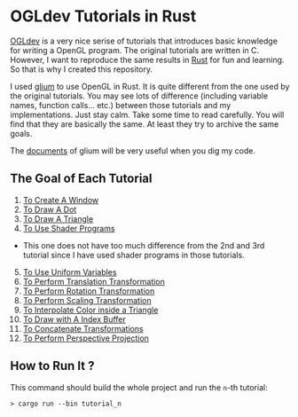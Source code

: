 # OGLdev Tutorials in Rust

[OGLdev](http://ogldev.atspace.co.uk/) is a very nice serise of tutorials that introduces basic knowledge for writing a OpenGL program. The original tutorials are written in C. However, I want to reproduce the same results in [Rust](https://www.rust-lang.org/) for fun and learning. So that is why I created this repository.

I used [glium](https://github.com/tomaka/glium) to use OpenGL in Rust. It is quite different from the one used by the original tutorials. You may see lots of difference (including variable names, function calls... etc.) between those tutorials and my implementations. Just stay calm. Take some time to read carefully. You will find that they are basically the same. At least they try to archive the same goals.

The [documents](http://tomaka.github.io/glium/glium/index.html) of glium will be very useful when you dig my code.

## The Goal of Each Tutorial

1. [To Create A Window](src/bin/tutorial_01.rs)
2. [To Draw A Dot](src/bin/tutorial_02.rs)
3. [To Draw A Triangle](src/bin/tutorial_03.rs)
4. [To Use Shader Programs](src/bin/tutorial_04.rs)
  - This one does not have too much difference from the 2nd and 3rd tutorial since I have used shader programs in those tutorials.
5. [To Use Uniform Variables](src/bin/tutorial_05.rs)
6. [To Perform Translation Transformation](src/bin/tutorial_06.rs)
7. [To Perform Rotation Transformation](src/bin/tutorial_07.rs)
8. [To Perform Scaling Transformation](src/bin/tutorial_08.rs)
9. [To Interpolate Color inside a Triangle](src/bin/tutorial_09.rs)
10. [To Draw with A Index Buffer](src/bin/tutorial_10.rs)
11. [To Concatenate Transformations](src/bin/tutorial_11.rs)
12. [To Perform Perspective Projection](src/bin/tutorial_12.rs)

## How to Run It ?

This command should build the whole project and run the `n`-th tutorial:

```
> cargo run --bin tutorial_n
```
